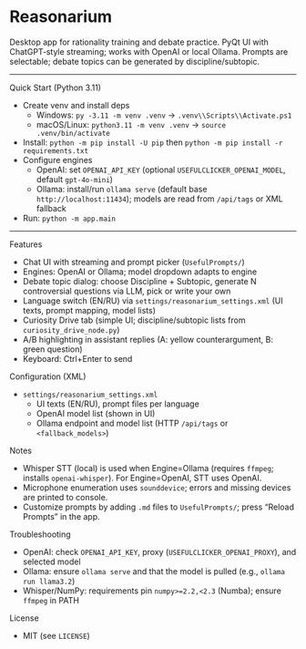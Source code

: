 # Reasonarium

Desktop app for rationality training and debate practice. PyQt UI with ChatGPT‑style streaming; works with OpenAI or local Ollama. Prompts are selectable; debate topics can be generated by discipline/subtopic.

---

Quick Start (Python 3.11)
- Create venv and install deps
  - Windows: `py -3.11 -m venv .venv` → `.venv\\Scripts\\Activate.ps1`
  - macOS/Linux: `python3.11 -m venv .venv` → `source .venv/bin/activate`
- Install: `python -m pip install -U pip` then `python -m pip install -r requirements.txt`
- Configure engines
  - OpenAI: set `OPENAI_API_KEY` (optional `USEFULCLICKER_OPENAI_MODEL`, default `gpt-4o-mini`)
  - Ollama: install/run `ollama serve` (default base `http://localhost:11434`); models are read from `/api/tags` or XML fallback
- Run: `python -m app.main`

---

Features
- Chat UI with streaming and prompt picker (`UsefulPrompts/`)
- Engines: OpenAI or Ollama; model dropdown adapts to engine
- Debate topic dialog: choose Discipline + Subtopic, generate N controversial questions via LLM, pick or write your own
- Language switch (EN/RU) via `settings/reasonarium_settings.xml` (UI texts, prompt mapping, model lists)
- Curiosity Drive tab (simple UI; discipline/subtopic lists from `curiosity_drive_node.py`)
- A/B highlighting in assistant replies (A: yellow counterargument, B: green question)
- Keyboard: Ctrl+Enter to send

Configuration (XML)
- `settings/reasonarium_settings.xml`
  - UI texts (EN/RU), prompt files per language
  - OpenAI model list (shown in UI)
  - Ollama endpoint and model list (HTTP `/api/tags` or `<fallback_models>`) 

Notes
- Whisper STT (local) is used when Engine=Ollama (requires `ffmpeg`; installs `openai-whisper`). For Engine=OpenAI, STT uses OpenAI.
- Microphone enumeration uses `sounddevice`; errors and missing devices are printed to console.
- Customize prompts by adding `.md` files to `UsefulPrompts/`; press “Reload Prompts” in the app.

Troubleshooting
- OpenAI: check `OPENAI_API_KEY`, proxy (`USEFULCLICKER_OPENAI_PROXY`), and selected model
- Ollama: ensure `ollama serve` and that the model is pulled (e.g., `ollama run llama3.2`)
- Whisper/NumPy: requirements pin `numpy>=2.2,<2.3` (Numba); ensure `ffmpeg` in PATH

License
- MIT (see `LICENSE`)

